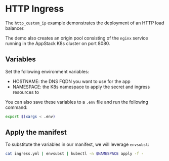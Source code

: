 # HTTP Ingress

The `http_custom_ip` example demonstrates the deployment of an HTTP load balancer.

The demo also creates an origin pool consisting of the `nginx` service running in the AppStack K8s cluster on port 8080.

## Variables

Set the following environment variables:

- HOSTNAME: the DNS FQDN you want to use for the app
- NAMESPACE: the K8s namespace to apply the secret and ingress resources to

You can also save these variables to a `.env` file and run the following command:

```bash
export $(xargs < .env)
```

## Apply the manifest

To substitute the variables in our manifest, we will leverage `envsubst`:

```bash
cat ingress.yml | envsubst | kubectl -n $NAMESPACE apply -f -
```
